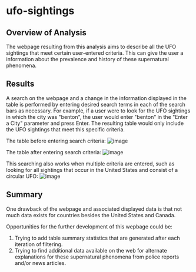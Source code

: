 # ufo-sightings

## Overview of Analysis
The webpage resulting from this analysis aims to describe all the UFO sightings that meet certain user-entered criteria. This can give the user a information about the prevalence and history of these supernatural phenomena.

## Results
A search on the webpage and a change in the information displayed in the table is performed by entering desired search terms in each of the search bars as necessary. For example, if a user were to look for the UFO sightings in which the city was "benton", the user would enter "benton" in the "Enter a City" parameter and press Enter. The resulting table would only include the UFO sightings that meet this specific criteria. 

The table before entering search criteria:
![image](https://user-images.githubusercontent.com/108832056/193477805-ce8ca820-b720-4a71-a204-73056905bc99.png)

The table after entering search criteria:
![image](https://user-images.githubusercontent.com/108832056/193477820-095e33ec-6f23-4ec8-86c9-8ecdca4843e9.png)

This searching also works when multiple criteria are entered, such as looking for all sightings that occur in the United States and consist of a circular UFO:
![image](https://user-images.githubusercontent.com/108832056/193477920-d0832bc3-e8ec-48e5-a65d-d9d47f325df3.png)

## Summary
One drawback of the webpage and associated displayed data is that not much data exists for countries besides the United States and Canada. 

Opportunities for the further development of this wepbage could be:
1. Trying to add table summary statistics that are generated after each iteration of filtering.
2. Trying to find additional data available on the web for alternate explanations for these supernatural phenomena from police reports and/or news articles.
